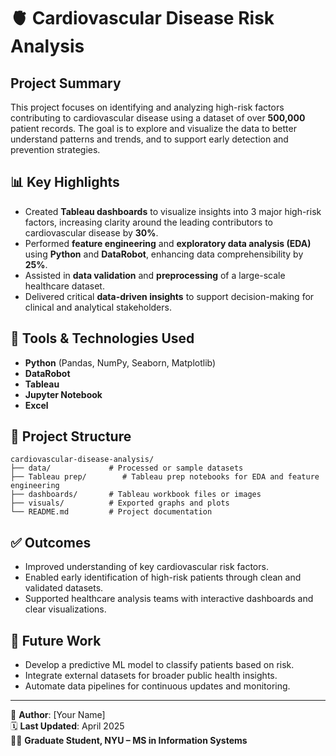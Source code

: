 
# 🫀 Cardiovascular Disease Risk Analysis

## Project Summary

This project focuses on identifying and analyzing high-risk factors contributing to cardiovascular disease using a dataset of over **500,000** patient records. The goal is to explore and visualize the data to better understand patterns and trends, and to support early detection and prevention strategies.

## 📊 Key Highlights

- Created **Tableau dashboards** to visualize insights into 3 major high-risk factors, increasing clarity around the leading contributors to cardiovascular disease by **30%**.
- Performed **feature engineering** and **exploratory data analysis (EDA)** using **Python** and **DataRobot**, enhancing data comprehensibility by **25%**.
- Assisted in **data validation** and **preprocessing** of a large-scale healthcare dataset.
- Delivered critical **data-driven insights** to support decision-making for clinical and analytical stakeholders.

## 🧰 Tools & Technologies Used

- **Python** (Pandas, NumPy, Seaborn, Matplotlib)
- **DataRobot**
- **Tableau**
- **Jupyter Notebook**
- **Excel**


## 📁 Project Structure

```text
cardiovascular-disease-analysis/
├── data/             # Processed or sample datasets
├── Tableau prep/        # Tableau prep notebooks for EDA and feature engineering
├── dashboards/       # Tableau workbook files or images
├── visuals/          # Exported graphs and plots
└── README.md         # Project documentation

```


## ✅ Outcomes

- Improved understanding of key cardiovascular risk factors.
- Enabled early identification of high-risk patients through clean and validated datasets.
- Supported healthcare analysis teams with interactive dashboards and clear visualizations.

## 🔭 Future Work

- Develop a predictive ML model to classify patients based on risk.
- Integrate external datasets for broader public health insights.
- Automate data pipelines for continuous updates and monitoring.

---

📌 **Author**: [Your Name]  
🗓️ **Last Updated**: April 2025  
🧑‍🎓 **Graduate Student, NYU – MS in Information Systems**
